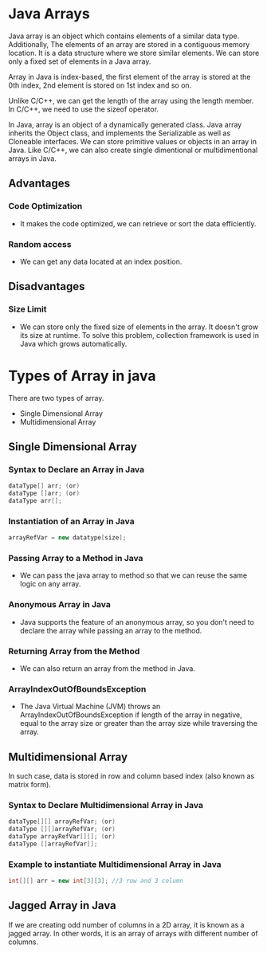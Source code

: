 # Java Arrays
Java array is an object which contains elements of a similar data type. Additionally, The elements of an array are stored in a contiguous memory location. It is a data structure where we store similar elements. We can store only a fixed set of elements in a Java array.

Array in Java is index-based, the first element of the array is stored at the 0th index, 2nd element is stored on 1st index and so on.

Unlike C/C++, we can get the length of the array using the length member. In C/C++, we need to use the sizeof operator.

In Java, array is an object of a dynamically generated class. Java array inherits the Object class, and implements the Serializable as well as Cloneable interfaces. We can store primitive values or objects in an array in Java. Like C/C++, we can also create single dimentional or multidimentional arrays in Java.

## Advantages
### Code Optimization
  - It makes the code optimized, we can retrieve or sort the data efficiently.
### Random access
  - We can get any data located at an index position.

## Disadvantages
### Size Limit
  - We can store only the fixed size of elements in the array. It doesn't grow its size at runtime. To solve this problem, collection framework is used in Java which grows automatically.

# Types of Array in java
There are two types of array.

- Single Dimensional Array
- Multidimensional Array

## Single Dimensional Array

### Syntax to Declare an Array in Java

```java
dataType[] arr; (or)  
dataType []arr; (or)  
dataType arr[];  
```

### Instantiation of an Array in Java

```java
arrayRefVar = new datatype[size];  
```

### Passing Array to a Method in Java
  - We can pass the java array to method so that we can reuse the same logic on any array.

### Anonymous Array in Java
  - Java supports the feature of an anonymous array, so you don't need to declare the array while passing an array to the method.

### Returning Array from the Method
  - We can also return an array from the method in Java.

### ArrayIndexOutOfBoundsException
  - The Java Virtual Machine (JVM) throws an ArrayIndexOutOfBoundsException if length of the array in negative, equal to the array size or greater than the array size while traversing the array.

## Multidimensional Array
In such case, data is stored in row and column based index (also known as matrix form).

### Syntax to Declare Multidimensional Array in Java

```java
dataType[][] arrayRefVar; (or)  
dataType [][]arrayRefVar; (or)  
dataType arrayRefVar[][]; (or)  
dataType []arrayRefVar[];   
```

### Example to instantiate Multidimensional Array in Java

```java
int[][] arr = new int[3][3]; //3 row and 3 column  
```

## Jagged Array in Java
If we are creating odd number of columns in a 2D array, it is known as a jagged array. In other words, it is an array of arrays with different number of columns.
